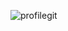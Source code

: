 ![profilegit](https://user-images.githubusercontent.com/98212774/209467753-57b8e4c9-3879-4a41-bca5-9dedfb1fcfdb.png)

<!--
**TanmayNewatia/TanmayNewatia** is a ✨ _special_ ✨ repository because its `README.md` (this file) appears on your GitHub profile.

Here are some ideas to get you started:

- 🔭 I’m currently working on ...
- 🌱 I’m currently learning ...
- 👯 I’m looking to collaborate on ...
- 🤔 I’m looking for help with ...
- 💬 Ask me about ...
- 📫 How to reach me: ...
- 😄 Pronouns: ...
- ⚡ Fun fact: ...
-->
